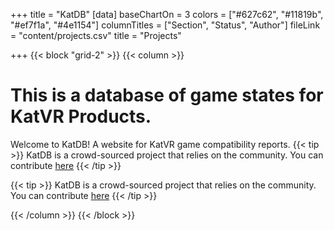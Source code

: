 +++
title = "KatDB"
[data]
baseChartOn = 3
colors = ["#627c62", "#11819b", "#ef7f1a", "#4e1154"]
columnTitles = ["Section", "Status", "Author"]
fileLink = "content/projects.csv"
title = "Projects"

+++
{{< block "grid-2" >}}
{{< column >}}

# This is a database of game states for **KatVR Products**.

Welcome to KatDB! A website for KatVR game compatibility reports.
{{< tip >}}
KatDB is a crowd-sourced project that relies on the community. You can contribute [here](https://github.com/dokterkats/katDB)
{{< /tip >}}

{{< tip >}}
KatDB is a crowd-sourced project that relies on the community. You can contribute [here](https://github.com/dokterkats/katDB)
{{< /tip >}}


{{< /column >}}
{{< /block >}}
